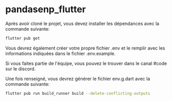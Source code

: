 # pandasenp_flutter

Après avoir cloné le projet, vous devez installer les dépendances avec la commande suivante:
```bash
flutter pub get
```

Vous devrez également créer votre propre fichier .env et le remplir avec les informations indiquées dans le fichier .env.example.

Si vous faites partie de l'équipe, vous pouvez le trouver dans le canal #code sur le discord.

Une fois renseigné, vous devrez générer le fichier env.g.dart avec la commande suivante:
```bash
flutter pub run build_runner build --delete-conflicting-outputs
```